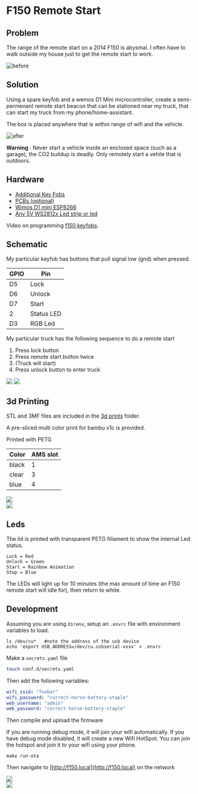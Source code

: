# F150 Remote Start

## Problem

The range of the remote start on a 2014 F150 is abysmal. I often have to walk outside my house just to get the remote start to work. 

![before](docs/before-diagram.png)

## Solution

Using a spare keyfob and a wemos D1 Mini microcontroller, create a semi-permenant remote start beacon that can be stationed near my truck, that can start my truck from my phone/home-assistant. 

The box is placed anywhere that is within range of wifi and the vehicle. 



![after](docs/after-diagram.png)


**Warning** : Never start a vehicle inside an enclosed space (such as a garage), the CO2 buildup is deadly. Only remotely start a vehile that is outdoors. 


## Hardware

- [Additional Key Fobs](https://www.amazon.com/gp/product/B06XS3351F/ref=ewc_pr_img_2?smid=A5K9LFXZIQJ2T&th=1)
- [PCBs (optional)](https://www.amazon.com/ELEGOO-Prototype-Soldering-Compatible-Arduino/dp/B072Z7Y19F/ref=sr_1_1?crid=2MVKI8RNQ46D1&keywords=pcb&qid=1706154816&sprefix=pc%2Caps%2C190&sr=8-1)
- [Wimos D1 mini ESP8266](https://www.amazon.com/Aceirmc-ESP8266-Internet-Development-Compatible/dp/B07V84VWSM/ref=sr_1_3?crid=2LTTXJFAVP1XG&keywords=wemos+d1+mini&qid=1706154840&sprefix=wemos+d1+mini%2Caps%2C132&sr=8-3)
- [Any 5V WS2812x Led strip or led](https://www.amazon.com/ALITOVE-100pcs-WS2812B-Addressable-Arduino/dp/B01D1FFVOA/ref=sr_1_9?crid=PUPYNE639ZOX&keywords=addressable+led&qid=1706237299&sprefix=addressable+le%2Caps%2C212&sr=8-9)

Video on programming [f150 keyfobs](https://www.youtube.com/watch?v=c2BaSCcAnhg).


## Schematic

My particular keyfob has buttons that pull signal low (gnd) when pressed.

|GPIO| Pin|
| --- | --- |
| D5 | Lock |
| D6 | Unlock |
| D7 | Start |
| 2 | Status LED | 
| D3 | RGB Led | 


My particular truck has the following sequence to do a remote start
1. Press lock button 
2. Press remote start button twice
3. (Truck will start)
4. Press unlock button to enter truck

![](./docs/IMG_0386.jpeg)
![](./docs/IMG_0388.jpg)

## 3d Printing

STL and 3MF files are included in the [3d prints](./3d%20prints/) folder. 

A pre-sliced multi color print for bambu x1c is provided. 

Printed with PETG

| Color | AMS slot | 
|--- | --- | 
| black | 1 |
| clear | 3 |
| blue | 4 | 

![](./docs/3dprint.png)  
![](./docs/Lid-F150-bambu.png)  

## Leds

The lid is printed with transparent PETG fillament to show the internal Led status. 

```
Lock = Red
Unlock = Green
Start = Rainbow Animation
Stop = Blue
```

The LEDs will light up for 10 minutes (the max amount of time an F150 remote start will idle for), then return to white. 


## Development

Assuming you are using `direnv`, setup an `.envrc` file with environment variables to load. 

```
ls /dev/cu*   #note the address of the usb device
echo 'export USB_ADDRESS=/dev/cu.usbserial-xxxx' > .envrc
```

Make a `secrets.yaml` file

```bash
touch conf.d/secrets.yaml
```

Then add the following variables:
```yaml
wifi_ssid: "foobar"
wifi_password: "correct-horse-battery-staple"
web_username: "admin"
web_password: "correct-horse-battery-staple"
```

Then compile and upload the firmware

If you are running debug mode, it will join your wifi automatically. 
If you have debug mode disabled, it will create a new Wifi HotSpot. You can join the hotspot and join it to your wifi using your phone. 

`make run-ota`

Then navigate to [http://f150.local](http://f150.local) on the network


![](./docs/auth.png)  
![](./docs/screenshot.png)